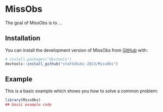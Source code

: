 
# MissObs

<!-- badges: start -->
<!-- badges: end -->

The goal of MissObs is to ...

## Installation

You can install the development version of MissObs from [GitHub](https://github.com/) with:

``` r
# install.packages("devtools")
devtools::install_github("stat545ubc-2023/MissObs")
```

## Example

This is a basic example which shows you how to solve a common problem:

``` r
library(MissObs)
## basic example code
```


